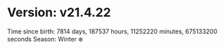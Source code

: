 # Version: v21.4.22
Time since birth: 7814 days, 187537 hours, 11252220 minutes, 675133200 seconds
Season: Winter ❄️

